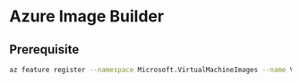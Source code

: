 # Azure Image Builder
## Prerequisite
```sh
az feature register --namespace Microsoft.VirtualMachineImages --name VirtualMachineTemplatePreview
```